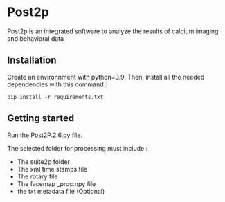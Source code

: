 # Post2p
Post2p is an integrated software to analyze the results of calcium imaging and behavioral data


## Installation 

Create an environnment with python=3.9. Then, install all the needed dependencies with this command :

```console
pip install -r requirements.txt
```

## Getting started

Run the Post2P.2.6.py file.

The selected folder for processing must include : 
- The suite2p folder
- The xml time stamps file
- The rotary file
- The facemap _proc.npy file
- the txt metadata file (Optional)
